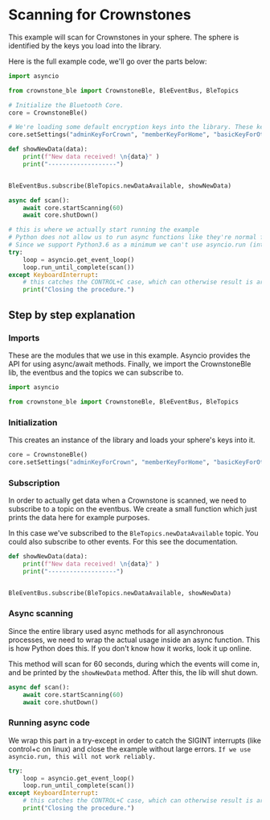 # Scanning for Crownstones

This example will scan for Crownstones in your sphere. The sphere is identified by the keys you load into the library.

Here is the full example code, we'll go over the parts below:

```python
import asyncio

from crownstone_ble import CrownstoneBle, BleEventBus, BleTopics

# Initialize the Bluetooth Core.
core = CrownstoneBle()

# We're loading some default encryption keys into the library. These keys can be 16 character ASCII, or 32 character hexstrings.
core.setSettings("adminKeyForCrown", "memberKeyForHome", "basicKeyForOther", "MyServiceDataKey", "aLocalizationKey", "MyGoodMeshAppKey", "MyGoodMeshNetKey")

def showNewData(data):
    print(f"New data received! \n{data}" )
    print("-------------------")


BleEventBus.subscribe(BleTopics.newDataAvailable, showNewData)

async def scan():
    await core.startScanning(60)
    await core.shutDown()

# this is where we actually start running the example
# Python does not allow us to run async functions like they're normal functions.
# Since we support Python3.6 as a minimum we can't use asyncio.run (introduced in 3.7)
try:
    loop = asyncio.get_event_loop()
    loop.run_until_complete(scan())
except KeyboardInterrupt:
    # this catches the CONTROL+C case, which can otherwise result is arbitrary interrupt errors.
    print("Closing the procedure.")
```

## Step by step explanation

### Imports

These are the modules that we use in this example. Asyncio provides the API for using async/await methods. Finally, we import the CrownstoneBle lib, the eventbus and the topics we can subscribe to.
```python
import asyncio

from crownstone_ble import CrownstoneBle, BleEventBus, BleTopics
```

### Initialization
This creates an instance of the library and loads your sphere's keys into it.
```python
core = CrownstoneBle()
core.setSettings("adminKeyForCrown", "memberKeyForHome", "basicKeyForOther", "MyServiceDataKey", "aLocalizationKey", "MyGoodMeshAppKey", "MyGoodMeshNetKey")
```

### Subscription
In order to actually get data when a Crownstone is scanned, we need to subscribe to a topic on the eventbus.
We create a small function which just prints the data here for example purposes.

In this case we've subscribed to the `BleTopics.newDataAvailable` topic. You could also subscribe to other events. For this see the documentation.
```python
def showNewData(data):
    print(f"New data received! \n{data}" )
    print("-------------------")


BleEventBus.subscribe(BleTopics.newDataAvailable, showNewData)
```

### Async scanning
Since the entire library used async methods for all asynchronous processes, we need to wrap the actual usage inside an async function.
This is how Python does this. If you don't know how it works, look it up online. 

This method will scan for 60 seconds, during which the events will come in, and be printed by the `showNewData` method.
After this, the lib will shut down.
```python
async def scan():
    await core.startScanning(60)
    await core.shutDown()
```


### Running async code
We wrap this part in a try-except in order to catch the SIGINT interrupts (like control+c on linux) and close the example without large errors.
`If we use asyncio.run, this will not work reliably.`
```python
try:
    loop = asyncio.get_event_loop()
    loop.run_until_complete(scan())
except KeyboardInterrupt:
    # this catches the CONTROL+C case, which can otherwise result is arbitrary interrupt errors.
    print("Closing the procedure.")
```
